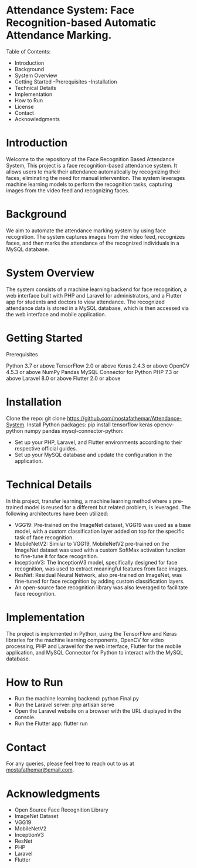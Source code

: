 # Attendance System: Face Recognition-based Automatic Attendance Marking.

Table of Contents:

- Introduction
- Background
- System Overview
- Getting Started
   -Prerequisites
   -Installation
- Technical Details
- Implementation
- How to Run
- License
- Contact
- Acknowledgments

  
# Introduction

Welcome to the repository of the Face Recognition Based Attendance System,
This project is a face recognition-based attendance system. It allows users to mark their attendance automatically by recognizing their faces, eliminating the need for manual intervention. The system leverages machine learning models to perform the recognition tasks, capturing images from the video feed and recognizing faces.

# Background

We aim to automate the attendance marking system by using face recognition. The system captures images from the video feed, recognizes faces, and then marks the attendance of the recognized individuals in a MySQL database.

# System Overview

The system consists of a machine learning backend for face recognition, a web interface built with PHP and Laravel for administrators, and a Flutter app for students and doctors to view attendance. The recognized attendance data is stored in a MySQL database, which is then accessed via the web interface and mobile application.

# Getting Started

Prerequisites

Python 3.7 or above
TensorFlow 2.0 or above
Keras 2.4.3 or above
OpenCV 4.5.3 or above
NumPy
Pandas
MySQL Connector for Python
PHP 7.3 or above
Laravel 8.0 or above
Flutter 2.0 or above

# Installation

Clone the repo: git clone https://github.com/mostafathemar/Attendance-System.
Install Python packages: pip install tensorflow keras opencv-python numpy pandas mysql-connector-python:

  - Set up your PHP, Laravel, and Flutter environments according to their respective official guides.
  - Set up your MySQL database and update the configuration in the application.
   
# Technical Details

In this project, transfer learning, a machine learning method where a pre-trained model is reused for a different but related problem, is leveraged. The following architectures have been utilized:

- VGG19: Pre-trained on the ImageNet dataset, VGG19 was used as a base model, with a custom classification layer added on top for the specific task of face recognition.
- MobileNetV2: Similar to VGG19, MobileNetV2 pre-trained on the ImageNet dataset was used with a custom SoftMax activation function to fine-tune it for face recognition.
- InceptionV3: The InceptionV3 model, specifically designed for face recognition, was used to extract meaningful features from face images.
- ResNet: Residual Neural Network, also pre-trained on ImageNet, was fine-tuned for face recognition by adding custom classification layers.
- An open-source face recognition library was also leveraged to facilitate face recognition.

# Implementation

The project is implemented in Python, using the TensorFlow and Keras libraries for the machine learning components, OpenCV for video processing, PHP and Laravel for the web interface, Flutter for the mobile application, and MySQL Connector for Python to interact with the MySQL database.

# How to Run

- Run the machine learning backend: python Final.py
- Run the Laravel server: php artisan serve
- Open the Laravel website on a browser with the URL displayed in the console.
- Run the Flutter app: flutter run

# Contact

For any queries, please feel free to reach out to us at mostafathemar@email.com.

# Acknowledgments

- Open Source Face Recognition Library
- ImageNet Dataset
- VGG19
- MobileNetV2
- InceptionV3
- ResNet
- PHP
- Laravel
- Flutter
